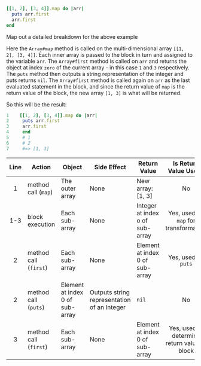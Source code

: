 

```ruby
[[1, 2], [3, 4]].map do |arr|
  puts arr.first
  arr.first
end
```

Map out a detailed breakdown for the above example

Here the `Array#map` method is called on the multi-dimensional 
array `[[1, 2], [3, 4]]`. Each inner array is passed to the block in turn and assigned to the variable `arr`. The `Array#first` method is called on `arr` and returns the object at index `zero` of the current array - in this case `1` and `3` respectively. The `puts` method then outputs a string representation of the integer and puts returns `nil`. The `Array#first` method is called again on `arr` as the last evaluated statement in the block, and since the return value of `map` is the return value of the block, the new array `[1, 3]` is what will be returned. 

So this will be the result: 

```ruby
1    [[1, 2], [3, 4]].map do |arr|
2     puts arr.first
3     arr.first
4     end
5     # 1
6     # 2
7     #=> [1, 3]
```



| Line | Action                | Object                          | Side Effect                                 | Return Value                    |            Is Return Value Used?             |
| :--: | --------------------- | ------------------------------- | ------------------------------------------- | ------------------------------- | :------------------------------------------: |
|  1   | method call (`map`)   | The outer array                 | None                                        | New array: [1, 3]               |                      No                      |
| 1-3  | block execution       | Each sub-array                  | None                                        | Integer at index o of sub-array |    Yes, used by `map` for transformation     |
|  2   | method call (`first`) | Each sub-array                  | None                                        | Element at index 0 of sub-array |             Yes, used by `puts`              |
|  2   | method call (`puts`)  | Element at index 0 of sub-array | Outputs string representation of an Integer | `nil`                           |                      No                      |
|  3   | method call (`first`) | Each sub-array                  | None                                        | Element at index 0 of sub-array | Yes, used to determine return value of block |





